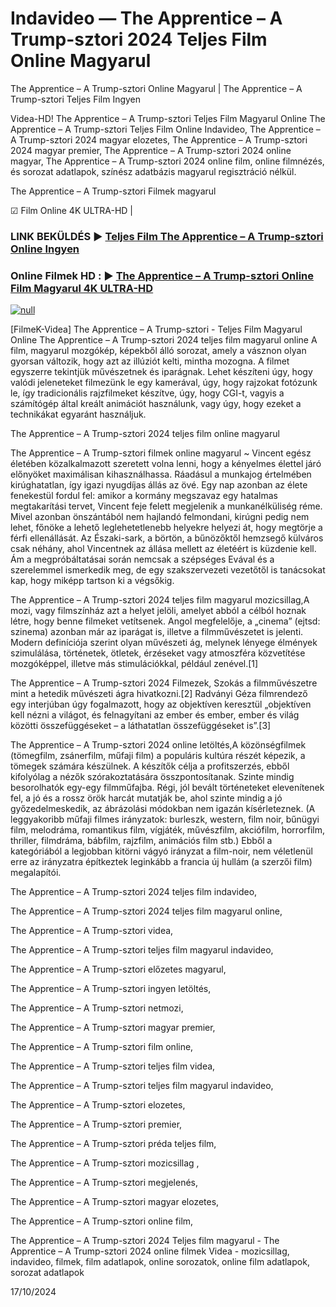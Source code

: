# Indavideo — The Apprentice – A Trump-sztori 2024 Teljes Film Online Magyarul

The Apprentice – A Trump-sztori Online Magyarul | The Apprentice – A Trump-sztori Teljes Film Ingyen

Videa-HD! The Apprentice – A Trump-sztori Teljes Film Magyarul Online The Apprentice – A Trump-sztori Teljes Film Online Indavideo, The Apprentice – A Trump-sztori 2024 magyar elozetes, The Apprentice – A Trump-sztori 2024 magyar premier, The Apprentice – A Trump-sztori 2024 online magyar, The Apprentice – A Trump-sztori 2024 online film, online filmnézés, és sorozat adatlapok, színész adatbázis magyarul regisztráció nélkül.

The Apprentice – A Trump-sztori Filmek magyarul

☑ Film Online 4K ULTRA-HD |

### LINK BEKÜLDÉS ▶️ [Teljes Film The Apprentice – A Trump-sztori Online Ingyen](https://t.co/BwwU8TyLsd)

### Online Filmek HD : ▶️ [The Apprentice – A Trump-sztori Online Film Magyarul 4K ULTRA-HD](https://t.co/BwwU8TyLsd)

[![null](https://static.wixstatic.com/media/855a25_043b5abeb4ae4d35ac003198e7fe56ed~mv2.gif)](https://t.co/BwwU8TyLsd)

[FilmeK-Videa] The Apprentice – A Trump-sztori - Teljes Film Magyarul Online The Apprentice – A Trump-sztori 2024 teljes film magyarul online A film, magyarul mozgókép, képekből álló sorozat, amely a vásznon olyan gyorsan változik, hogy azt az illúziót kelti, mintha mozogna. A filmet egyszerre tekintjük művészetnek és iparágnak. Lehet készíteni úgy, hogy valódi jeleneteket filmezünk le egy kamerával, úgy, hogy rajzokat fotózunk le, így tradicionális rajzfilmeket készítve, úgy, hogy CGI-t, vagyis a számítógép által kreált animációt használunk, vagy úgy, hogy ezeket a technikákat egyaránt használjuk.

The Apprentice – A Trump-sztori 2024 teljes film online magyarul

The Apprentice – A Trump-sztori filmek online magyarul ~ Vincent egész életében közalkalmazott szeretett volna lenni, hogy a kényelmes élettel járó előnyöket maximálisan kihasználhassa. Ráadásul a munkajog értelmében kirúghatatlan, így igazi nyugdíjas állás az övé. Egy nap azonban az élete fenekestül fordul fel: amikor a kormány megszavaz egy hatalmas megtakarítási tervet, Vincent feje felett megjelenik a munkanélküliség réme. Mivel azonban önszántából nem hajlandó felmondani, kirúgni pedig nem lehet, főnöke a lehető leglehetetlenebb helyekre helyezi át, hogy megtörje a férfi ellenállását. Az Északi-sark, a börtön, a bűnözőktől hemzsegő külváros csak néhány, ahol Vincentnek az állása mellett az életéért is küzdenie kell. Ám a megpróbáltatásai során nemcsak a szépséges Evával és a szerelemmel ismerkedik meg, de egy szakszervezeti vezetőtől is tanácsokat kap, hogy miképp tartson ki a végsőkig.

The Apprentice – A Trump-sztori 2024 teljes film magyarul mozicsillag,A mozi, vagy filmszínház azt a helyet jelöli, amelyet abból a célból hoznak létre, hogy benne filmeket vetítsenek. Angol megfelelője, a „cinema” (ejtsd: szinema) azonban már az iparágat is, illetve a filmművészetet is jelenti. Modern definíciója szerint olyan művészeti ág, melynek lényege élmények szimulálása, történetek, ötletek, érzéseket vagy atmoszféra közvetítése mozgóképpel, illetve más stimulációkkal, például zenével.[1]

The Apprentice – A Trump-sztori 2024 Filmezek, Szokás a filmművészetre mint a hetedik művészeti ágra hivatkozni.[2] Radványi Géza filmrendező egy interjúban úgy fogalmazott, hogy az objektíven keresztül „objektíven kell nézni a világot, és felnagyítani az ember és ember, ember és világ közötti összefüggéseket – a láthatatlan összefüggéseket is”.[3]

The Apprentice – A Trump-sztori 2024 online letöltés,A közönségfilmek (tömegfilm, zsánerfilm, műfaji film) a populáris kultúra részét képezik, a tömegek számára készülnek. A készítők célja a profitszerzés, ebből kifolyólag a nézők szórakoztatására összpontosítanak. Szinte mindig besorolhatók egy-egy filmműfajba. Régi, jól bevált történeteket elevenítenek fel, a jó és a rossz örök harcát mutatják be, ahol szinte mindig a jó győzedelmeskedik, az ábrázolási módokban nem igazán kísérleteznek. (A leggyakoribb műfaji filmes irányzatok: burleszk, western, film noir, bűnügyi film, melodráma, romantikus film, vígjáték, művészfilm, akciófilm, horrorfilm, thriller, filmdráma, bábfilm, rajzfilm, animációs film stb.) Ebből a kategóriából a legjobban kitörni vágyó irányzat a film-noir, nem véletlenül erre az irányzatra építkeztek leginkább a francia új hullám (a szerzői film) megalapítói.

The Apprentice – A Trump-sztori 2024 teljes film indavideo,

The Apprentice – A Trump-sztori 2024 teljes film magyarul online,

The Apprentice – A Trump-sztori videa,

The Apprentice – A Trump-sztori teljes film magyarul indavideo,

The Apprentice – A Trump-sztori előzetes magyarul,

The Apprentice – A Trump-sztori ingyen letöltés,

The Apprentice – A Trump-sztori netmozi,

The Apprentice – A Trump-sztori magyar premier,

The Apprentice – A Trump-sztori film online,

The Apprentice – A Trump-sztori teljes film videa,

The Apprentice – A Trump-sztori teljes film magyarul indavideo,

The Apprentice – A Trump-sztori elozetes,

The Apprentice – A Trump-sztori premier,

The Apprentice – A Trump-sztori préda teljes film,

The Apprentice – A Trump-sztori mozicsillag ,

The Apprentice – A Trump-sztori megjelenés,

The Apprentice – A Trump-sztori magyar elozetes,

The Apprentice – A Trump-sztori online film,

The Apprentice – A Trump-sztori 2024 Teljes film magyarul - The Apprentice – A Trump-sztori 2024 online filmek Videa - mozicsillag, indavideo, filmek, film adatlapok, online sorozatok, online film adatlapok, sorozat adatlapok

17/10/2024
